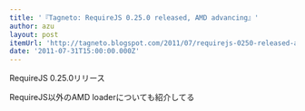 ```yaml
---
title: '『Tagneto: RequireJS 0.25.0 released, AMD advancing』'
author: azu
layout: post
itemUrl: 'http://tagneto.blogspot.com/2011/07/requirejs-0250-released-amd-advancing.html'
date: '2011-07-31T15:00:00.000Z'
---
```

RequireJS 0.25.0リリース

RequireJS以外のAMD loaderについても紹介してる
